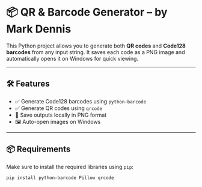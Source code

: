 # 📦 QR & Barcode Generator – by Mark Dennis

This Python project allows you to generate both **QR codes** and **Code128 barcodes** from any input string. It saves each code as a PNG image and automatically opens it on Windows for quick viewing.

---

## 🛠 Features

- ✅ Generate Code128 barcodes using `python-barcode`
- ✅ Generate QR codes using `qrcode`
- 📁 Save outputs locally in PNG format
- 🖼️ Auto-open images on Windows

---

## 📦 Requirements

Make sure to install the required libraries using `pip`:

```bash
pip install python-barcode Pillow qrcode
